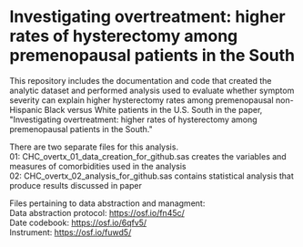 # Investigating overtreatment: higher rates of hysterectomy among premenopausal patients in the South <br>
This repository includes the documentation and code that created the analytic dataset and performed analysis used to evaluate whether symptom severity can explain higher 
hysterectomy rates among premenopausal non-Hispanic Black versus White patients in the U.S. South in the paper,
"Investigating overtreatment: higher rates of hysterectomy among premenopausal patients in the South." 

There are two separate files for this analysis. <br>
01: CHC_overtx_01_data_creation_for_github.sas creates the variables and measures of comorbidities used in the analysis <br>
02: CHC_overtx_02_analysis_for_github.sas contains statistical analysis that produce results discussed in paper

Files pertaining to data abstraction and managment:<br>
Data abstraction protocol: https://osf.io/fn45c/<br>
Date codebook: https://osf.io/6qfv5/<br>
Instrument: https://osf.io/fuwd5/<br>

